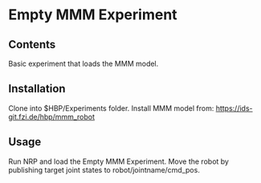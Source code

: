 # Empty MMM Experiment

## Contents
Basic experiment that loads the MMM model.

## Installation
Clone into $HBP/Experiments folder.
Install MMM model from:
https://ids-git.fzi.de/hbp/mmm_robot

## Usage
Run NRP and load the Empty MMM Experiment.
Move the robot by publishing target joint states to robot/jointname/cmd_pos.